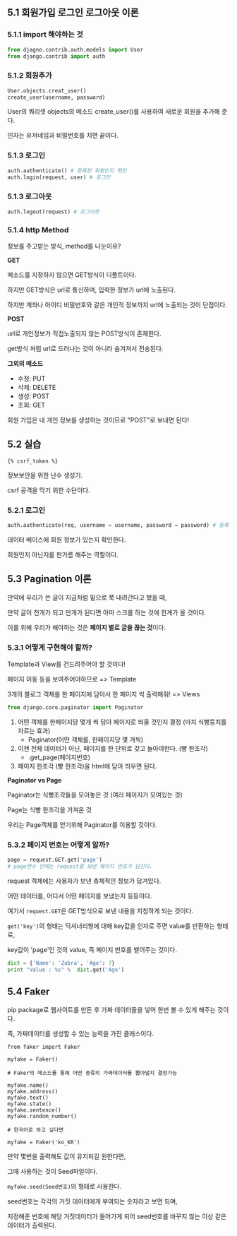 ## 5.1 회원가입 로그인 로그아웃 이론

### 5.1.1 import 해야하는 것

```python
from djagno.contrib.auth.models import User
from django.contrib import auth
```

### 5.1.2 회원추가

```python
User.objects.creat_user() 
create_user(username, password)
```

User의 쿼리셋 objects의 메소드 create_user()를 사용하여 새로운 회원을 추가해 준다.

인자는 유저네임과 비밀번호를 치면 끝이다.

### 5.1.3 로그인

```python
auth.authenticate() # 등록된 회원인지 확인
auth.login(request, user) # 로그인
```

### 5.1.3 로그아웃

```python
auth.logout(request) # 로그아웃
```

### 5.1.4 http Method

정보를 주고받는 방식, method를 나눈이유?

**GET**

메소드를 지정하지 않으면 GET방식이 디폴트이다. 

하지만 GET방식은 url로 통신하며, 입력한 정보가 url에 노출된다.

하지만 계좌나 아이디 비밀번호와 같은 개인적 정보까지 url에 노출되는 것이 단점이다.

**POST**

url로 개인정보가 직접노출되지 않는 POST방식이 존재한다.

get방식 처럼 url로 드러나는 것이 아니라 숨겨져서 전송된다.

**그외의 메소드**

- 수정: PUT
- 삭제: DELETE
- 생성: POST
- 조회: GET

회원 가입은 내 개인 정보를 생성하는 것이므로 "POST"로 보내면 된다!



## 5.2 실습

`{% csrf_token %}`

정보보안을 위한 난수 생성기.

csrf 공격을 막기 위한 수단이다.

### 5.2.1 로그인

```python
auth.authenticate(req, username = username, password = password) # 등록된 회원인지 확인
```

데이터 베이스에 회원 정보가 있는지 확인한다.

회원인지 아닌지를 판가름 해주는 역할이다.



## 5.3 Pagination 이론

만약에 우리가 쓴 글이 지금처럼 밑으로 쭉 내려간다고 했을 때,

만약 글이 천개가 되고 만개가 된다면 아마 스크롤 하는 것에 한계가 올 것이다.

이를 위해 우리가 해야하는 것은 **페이지 별로 글을 끊는 것**이다.

### 5.3.1 어떻게 구현해야 할까?

Template과 View를 건드려주어야 할 것이다! 

페이지 이동 등을 보여주어야하므로 => Template

3개의 블로그 객체를 한 페이지에 담아서 한 페이지 씩 출력해줘! => Views

```python
from django.core.paginator import Paginator
```

1. 어떤 객체를 한페이지당 몇개 씩 담아 페이지로 띄울 것인지 결정 (마치 식빵뭉치를 자르는 효과)
   - Paginator(어떤 객체를, 한페이지당 몇 개씩)
2. 이젠 전체 데이터가 아닌, 페이지를 한 단위로 갖고 놀아야한다. (빵 한조각)
   - .get_page(페이지번호)
3. 페이지 한조각 (빵 한조각)을 html에 담아 띄우면 된다.

__Paginator vs Page__

Paginator는 식빵조각들을 모아놓은 것 (여러 페이지가 모여있는 것)

Page는 식빵 한조각을 가져온 것

우리는 Page객체를 얻기위해 Paginator를 이용할 것이다.

### 5.3.2 페이지 번호는 어떻게 알까?

```python 
page = request.GET.get('page')
# page변수 안에는 request를 보낸 페이지 번호가 담긴다.
```

request 객체에는 사용자가 보낸 총체적인 정보가 담겨있다.

어떤 데이터를, 어디서 어떤 페이지를 보냈는지 등등이다.

여기서 `request.GET`은 GET방식으로 보낸 내용을 지칭하게 되는 것이다.

`get('key')`의 형태는 딕셔너리형에 대해 key값을 인자로 주면 value를 반환하는 형태로,

key값이 'page'인 것의 value, 즉 페이지 번호를 뱉어주는 것이다.

```python
dict = {'Name': 'Zabra', 'Age': 7}
print "Value : %s" %  dict.get('Age')
```



## 5.4 Faker

pip package로 웹사이트를 만든 후 가짜 데이터들을 넣어 한번 볼 수 있게 해주는 것이다.

즉, 가짜데이터를 생성할 수 있는 능력을 가진 클래스이다.

```
from faker import Faker

myfake = Faker()

# Faker의 메소드를 통해 어떤 종류의 가짜데이터를 뽑아낼지 결정가능

myfake.name()
myfake.address()
myfake.text()
myfake.state()
myfake.sentence()
myfake.random_number()

# 한국어로 하고 싶다면

myfake = Faker('ko_KR')

```

만약 몇번을 출력해도 값이 유지되길 원한다면,

그때 사용하는 것이 Seed파일이다.

`myfake.seed(Seed번호)`의 형태로 사용한다.

seed번호는 각각의 거짓 데이터에게 부여되는 숫자라고 보면 되며,

지정해준 번호에 해당 거짓데이터가 들어가게 되어 seed번호를 바꾸지 않는 이상 같은 데이터가 출력된다.